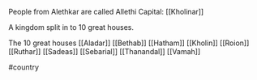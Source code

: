 People from Alethkar are called Allethi
Capital: [[Kholinar]]

A kingdom split in to 10 great houses.

The 10 great houses
[[Aladar]]
[[Bethab]]
[[Hatham]]
[[Kholin]]
[[Roion]]
[[Ruthar]]
[[Sadeas]]
[[Sebarial]]
[[Thanandal]]
[[Vamah]]

#country